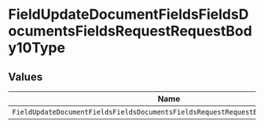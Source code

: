 # FieldUpdateDocumentFieldsFieldsDocumentsFieldsRequestRequestBody10Type


## Values

| Name                                                                             | Value                                                                            |
| -------------------------------------------------------------------------------- | -------------------------------------------------------------------------------- |
| `FieldUpdateDocumentFieldsFieldsDocumentsFieldsRequestRequestBody10TypeCheckbox` | CHECKBOX                                                                         |